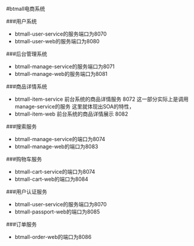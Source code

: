 #btmall电商系统

###用户系统
- btmall-user-service的服务端口为8070
- btmall-user-web的服务端口为8080


###后台管理系统
- btmall-manage-service的服务端口为8071
- btmall-manage-web的服务端口为8081


###商品详情系统
- btmall-item-service 前台系统的商品详情服务 8072
    这一部分实际上是调用manage-service的服务
    这里就体现出SOA的特性，
- btmall-item-web 前台系统的商品详情展示 8082


###搜索服务
- btmall-manage-service的端口为8074
- btmall-manage-web的端口为8083

###购物车服务
- btmall-cart-service的端口为8074
- btmall-cart-web的端口为8084

###用户认证服务
- btmall-user-service的服务端口为8070
- btmall-passport-web的端口为8085

###订单服务
- btmall-order-web的端口为8086
